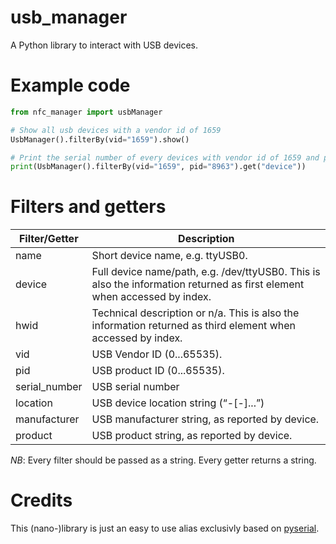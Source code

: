 # usb_manager
A Python library to interact with USB devices.

# Example code

``` python
from nfc_manager import usbManager

# Show all usb devices with a vendor id of 1659
UsbManager().filterBy(vid="1659").show()

# Print the serial number of every devices with vendor id of 1659 and pid of 8963
print(UsbManager().filterBy(vid="1659", pid="8963").get("device"))
```

# Filters and getters

|Filter/Getter   |Description   |
|---|---|
|name   | Short device name, e.g. ttyUSB0.   |
|device   |Full device name/path, e.g. /dev/ttyUSB0. This is also the information returned as first element when accessed by index.   |
|hwid   |Technical description or n/a. This is also the information returned as third element when accessed by index.   |
|vid   |USB Vendor ID (0...65535).   |
|pid   |USB product ID (0...65535).   |
|serial_number   |USB serial number   |
|location   |USB device location string (“<bus>-<port>[-<port>]...”)   |
|manufacturer  |USB manufacturer string, as reported by device.   |
|product   |USB product string, as reported by device.   |

*NB*: Every filter should be passed as a string. Every getter returns a string.

# Credits

This (nano-)library is just an easy to use alias exclusivly based on [pyserial](https://pyserial.readthedocs.io/en/latest/tools.html).

